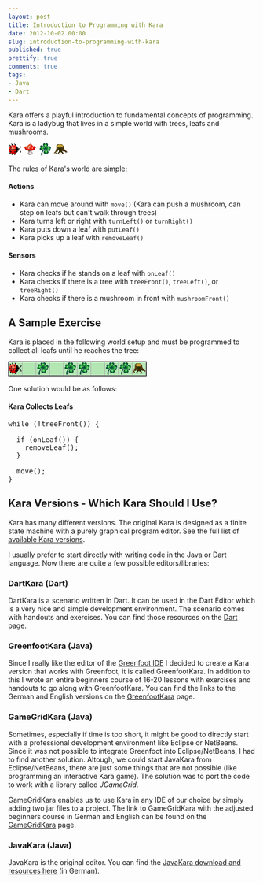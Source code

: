 ```yaml
---
layout: post
title: Introduction to Programming with Kara
date: 2012-10-02 00:00
slug: introduction-to-programming-with-kara
published: true
prettify: true
comments: true
tags:
- Java
- Dart
---
```


Kara offers a playful introduction to fundamental concepts of programming. Kara is a ladybug that lives in a simple world with trees, leafs and mushrooms.

![Kara](/assets/blog/12-10-02-introduction-to-programming-with-kara/kara.png) ![Mushroom](/assets/blog/12-10-02-introduction-to-programming-with-kara/mushroom.png) ![Leaf](/assets/blog/12-10-02-introduction-to-programming-with-kara/leaf.png) ![Tree](/assets/blog/12-10-02-introduction-to-programming-with-kara/tree.png)

The rules of Kara's world are simple:


#### Actions

* Kara can move around with `move()` (Kara can push a mushroom, can step on leafs but can't walk through trees)
* Kara turns left or right with `turnLeft()` or `turnRight()`
* Kara puts down a leaf with `putLeaf()`
* Kara picks up a leaf with `removeLeaf()`


#### Sensors

* Kara checks if he stands on a leaf with `onLeaf()`
* Kara checks if there is a tree with `treeFront()`, `treeLeft()`, or `treeRight()`
* Kara checks if there is a mushroom in front with `mushroomFront()`


## A Sample Exercise

Kara is placed in the following world setup and must be programmed to collect all leafs until he reaches the tree:

![Kara Collects Leafs](/assets/blog/12-10-02-introduction-to-programming-with-kara/kara-example-collect-leafs.png) 

One solution would be as follows:


#### Kara Collects Leafs

<pre class="prettyprint lang-java">
while (!treeFront()) {

  if (onLeaf()) {
    removeLeaf();
  }
  
  move();
}
</pre>


## Kara Versions - Which Kara Should I Use?

Kara has many different versions. The original Kara is designed as a finite state machine with a purely graphical program editor. See the full list of [available Kara versions](http://www.swisseduc.ch/informatik/karatojava/index.html).

I usually prefer to start directly with writing code in the Java or Dart language. Now there are quite a few possible editors/libraries:


### DartKara (Dart)

DartKara is a scenario written in Dart. It can be used in the Dart Editor which is a very nice and simple development environment. The scenario comes with handouts and exercises. You can find those resources on the [Dart](/dart) page.


### GreenfootKara (Java)

Since I really like the editor of the [Greenfoot IDE](http://greenfoot.org) I decided to create a Kara version that works with Greenfoot, it is called GreenfootKara. In addition to this I wrote an entire beginners course of 16-20 lessons with exercises and handouts to go along with GreenfootKara. You can find the links to the German and English versions on the [GreenfootKara](/java/greenfoot-kara-intro) page.


### GameGridKara (Java)

Sometimes, especially if time is too short, it might be good to directly start with a professional development environment like Eclipse or NetBeans. Since it was not possible to integrate Greenfoot into Eclipse/NetBeans, I had to find another solution. Altough, we could start JavaKara from Eclipse/NetBeans, there are just some things that are not possible (like programming an interactive Kara game). The solution was to port the code to work with a library called *JGameGrid*.

GameGridKara enables us to use Kara in any IDE of our choice by simply adding two jar files to a project. The link to GameGridKara with the adjusted beginners course in German and English can be found on the [GameGridKara](/java/gamegrid-kara-intro) page.


### JavaKara (Java)

JavaKara is the original editor. You can find the [JavaKara download and resources here](http://www.swisseduc.ch/informatik/karatojava/javakara/index.html) (in German).











